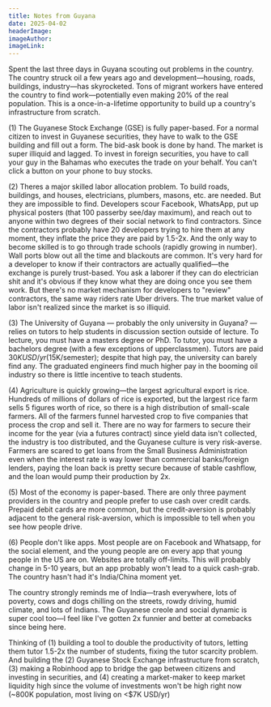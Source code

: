```yaml
---
title: Notes from Guyana
date: 2025-04-02
headerImage: 
imageAuthor: 
imageLink:
---
```

Spent the last three days in Guyana scouting out problems in the country. The country struck oil a few years ago and development—housing, roads, buildings, industry—has skyrocketed. Tons of migrant workers have entered the country to find work—potentially even making 20% of the real population. This is a once-in-a-lifetime opportunity to build up a country's infrastructure from scratch.

(1) The Guyanese Stock Exchange (GSE) is fully paper-based. For a normal citizen to invest in Guyanese securities, they have to walk to the GSE building and fill out a form. The bid-ask book is done by hand. The market is super illiquid and lagged. To invest in foreign securities, you have to call your guy in the Bahamas who executes the trade on your behalf. You can't click a button on your phone to buy stocks.

(2) Theres a major skilled labor allocation problem. To build roads, buildings, and houses, electricians, plumbers, masons, etc. are needed. But they are impossible to find. Developers scour Facebook, WhatsApp, put up physical posters (that 100 passerby see/day maximum), and reach out to anyone within two degrees of their social network to find contractors. Since the contractors probably have 20 developers trying to hire them at any moment, they inflate the price they are paid by 1.5-2x. And the only way to become skilled is to go through trade schools (rapidly growing in number). Wall ports blow out all the time and blackouts are common. It's very hard for a developer to know if their contractors are actually qualified—the exchange is purely trust-based. You ask a laborer if they can do electrician shit and it's obvious if they know what they are doing once you see them work. But there's no market mechanism for developers to "review" contractors, the same way riders rate Uber drivers. The true market value of labor isn't realized since the market is so illiquid. 

(3) The University of Guyana — probably the only university in Guyana? — relies on tutors to help students in discussion section outside of lecture. To lecture, you must have a masters degree or PhD. To tutor, you must have a bachelors degree (with a few exceptions of upperclassmen). Tutors are paid $30K USD/yr ($15K/semester); despite that high pay, the university can barely find any. The graduated engineers find much higher pay in the booming oil industry so there is little incentive to teach students. 

(4) Agriculture is quickly growing—the largest agricultural export is rice. Hundreds of millions of dollars of rice is exported, but the largest rice farm sells 5 figures worth of rice, so there is a high distribution of small-scale farmers. All of the farmers funnel harvested crop to five companies that process the crop and sell it. There are no way for farmers to secure their income for the year (via a futures contract) since yield data isn't collected, the industry is too distributed, and the Guyanese culture is very risk-averse. Farmers are scared to get loans from the Small Business Administration even when the interest rate is way lower than commercial banks/foreign lenders, paying the loan back is pretty secure because of stable cashflow, and the loan would pump their production by 2x.

(5) Most of the economy is paper-based. There are only three payment providers in the country and people prefer to use cash over credit cards. Prepaid debit cards are more common, but the credit-aversion is probably adjacent to the general risk-aversion, which is impossible to tell when you see how people drive.

(6) People don't like apps. Most people are on Facebook and Whatsapp, for the social element, and the young people are on every app that young people in the US are on. Websites are totally off-limits. This will probably change in 5-10 years, but an app probably won't lead to a quick cash-grab. The country hasn't had it's India/China moment yet.

The country strongly reminds me of India—trash everywhere, lots of poverty, cows and dogs chilling on the streets, rowdy driving, humid climate, and lots of Indians. The Guyanese creole and social dynamic is super cool too—I feel like I've gotten 2x funnier and better at comebacks since being here. 

Thinking of (1) building a tool to double the productivity of tutors, letting them tutor 1.5-2x the number of students, fixing the tutor scarcity problem. And building the (2) Guyanese Stock Exchange infrastructure from scratch, (3) making a Robinhood app to bridge the gap between citizens and investing in securities, and (4) creating a market-maker to keep market liquidity high since the volume of investments won't be high right now (~800K population, most living on <$7K USD/yr) 